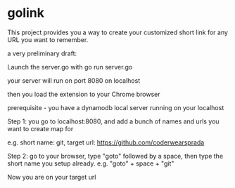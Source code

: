 # golink

This project provides you a way to create your customized short link for any URL you want to remember.

a very preliminary draft:

Launch the server.go with
go run server.go

your server will run on port 8080 on localhost

then you load the extension to your Chrome browser

prerequisite - you have a dynamodb local server running on your localhost

Step 1:
you go to localhost:8080, and add a bunch of names and urls you want to create map for

e.g. short name: git, target url: https://github.com/coderwearsprada

Step 2:
go to your browser, type "goto" followed by a space, then type the short name you setup already.
e.g. "goto" + space + "git"

Now you are on your target url


